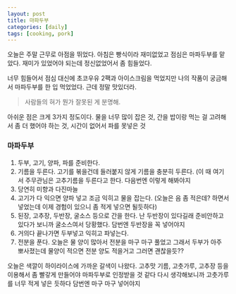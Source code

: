 ```yaml
---
layout: post
title: 마파두부
categories: [daily]
tags: [cooking, pork]
---
```

오늘은 주말 근무로 아점을 뛰었다. 아침은 빵식이라 재미없었고
점심은 마파두부를 맡았다. 재미가 있었어야 되는데 정신없었어서 좀 힘들었다.

너무 힘들어서 점심 대신에 초코우유 2팩과 아이스크림을 먹었지만 나의 작품이 궁금해서
마파두부를 한 입 먹었었다. 근데 정말 맛있더라. 
> 사람들의 혀가 뭔가 잘못된 게 분명해.

아쉬운 점은 크게 3가지 정도이다. 물을 너무 많이 잡은 것, 간을 밥이랑 먹는 걸 고려해서 좀 더 했어야 하는 것, 시간이 없어서 파를 못넣은 것

### 마파두부
1. 두부, 고기, 양파, 파를 준비한다.
2. 기름을 두른다. 고기를 볶을건데 들러붙지 않게 기름을 충분히 두른다. (이 때 여기서 주무관님은 고추기름을 두른다고 한다. 다음번엔 이렇게 해봐야지
3. 당연히 미향과 다진마늘
4. 고기가 다 익으면 양파 넣고 조금 익히고 물을 잡는다. (오늘은 음 좀 적은데? 하면서 넣었는데 이제 경험이 있으니 좀 적게 넣으면 될듯하다)
5. 된장, 고추장, 두반장, 굴소스 등으로 간을 한다. 난 두반장이 있다길래 준비안하고 있다가 보니까 굴소스여서 당황했다. 담번엔 두반장을 꼭 넣어야지
6. 거의다 끝나가면 두부넣고 익히고 파넣는다.
7. 전분을 푼다. 오늘은 물 양이 많아서 전분을 마구 마구 풀었고 그래서 두부가 아주 뽀사졌는데 물양이 적으면 전분 양도 적을거고 그러면 괜찮을듯??

오늘은 색깔이 하이라이스에 가까운 갈색이 나왔다. 고추맛 기름, 고춧가루, 고추장 등을 이용해서 좀 빨갛게 만들어야 마파두부로 인정받을 것 같다
다시 생각해보니까 고춧가루를 너무 적게 넣은 듯하다 담번엔 마구 마구 넣어야지

